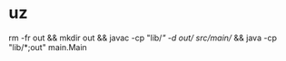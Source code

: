 # uz

rm -fr out && mkdir out && javac -cp "lib/*" -d out/ src/main/* && java -cp "lib/*;out" main.Main